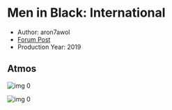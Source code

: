 # Men in Black: International

* Author: aron7awol
* [Forum Post](https://www.avsforum.com/threads/bass-eq-for-filtered-movies.2995212/post-58448158)
* Production Year: 2019

## Atmos

![img 0](https://i.imgur.com/8Llqg9s.jpg)

![img 0](https://i.imgur.com/1mi4YUK.png)


